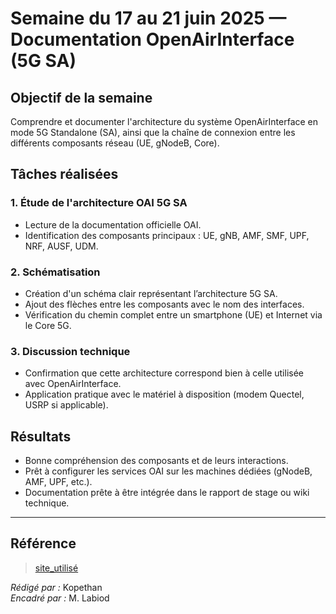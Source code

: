 # Semaine du 17 au 21 juin 2025 — Documentation OpenAirInterface (5G SA)

## Objectif de la semaine

Comprendre et documenter l'architecture du système OpenAirInterface en mode 5G Standalone (SA), ainsi que la chaîne de connexion entre les différents composants réseau (UE, gNodeB, Core).

## Tâches réalisées

### 1. Étude de l'architecture OAI 5G SA

- Lecture de la documentation officielle OAI.
- Identification des composants principaux : UE, gNB, AMF, SMF, UPF, NRF, AUSF, UDM.

### 2. Schématisation

- Création d'un schéma clair représentant l’architecture 5G SA.
- Ajout des flèches entre les composants avec le nom des interfaces.
- Vérification du chemin complet entre un smartphone (UE) et Internet via le Core 5G.

### 3. Discussion technique

- Confirmation que cette architecture correspond bien à celle utilisée avec OpenAirInterface.
- Application pratique avec le matériel à disposition (modem Quectel, USRP si applicable).

## Résultats

- Bonne compréhension des composants et de leurs interactions.
- Prêt à configurer les services OAI sur les machines dédiées (gNodeB, AMF, UPF, etc.).
- Documentation prête à être intégrée dans le rapport de stage ou wiki technique.

---

## Référence

> [site_utilisé](https://openairinterface.org/oai-5g-core-network-project/)

*Rédigé par :* Kopethan  
*Encadré par :* M. Labiod

